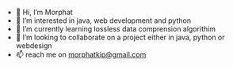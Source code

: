 - 👋 Hi, I’m Morphat
- 👀 I’m interested in java, web development and python 
- 🌱 I’m currently learning lossless data comprension algorithim
- 💞️ I’m looking to collaborate on a project either in java, python or webdesign
- 📫 reach me on morphatkip@gmail.com

<!---
Morphatkip/Morphatkip is a ✨ special ✨ repository because its `README.md` (this file) appears on your GitHub profile.
You can click the Preview link to take a look at your changes.
--->
